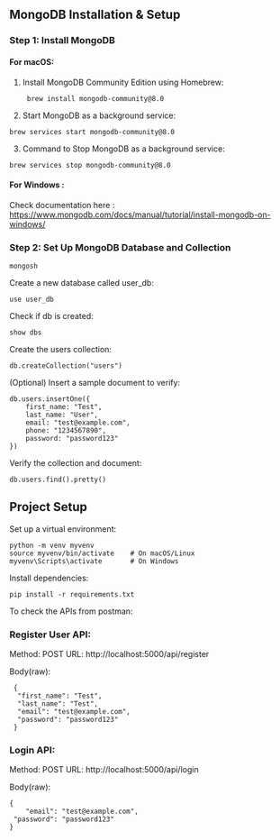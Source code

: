 ## **MongoDB Installation & Setup**

### **Step 1: Install MongoDB**

#### For macOS:
1. Install MongoDB Community Edition using Homebrew:
   ```
    brew install mongodb-community@8.0
   ```
2. Start MongoDB as a background service:
```
brew services start mongodb-community@8.0
```
3. Command to Stop MongoDB as a background service:
```
brew services stop mongodb-community@8.0
```
#### For Windows :
Check documentation here : https://www.mongodb.com/docs/manual/tutorial/install-mongodb-on-windows/

### **Step 2: Set Up MongoDB Database and Collection**
```
mongosh
```
Create a new database called user_db:
```
use user_db
```
Check if db is created:
```
show dbs
```
Create the users collection:
```
db.createCollection("users")
```
(Optional) Insert a sample document to verify:
```
db.users.insertOne({
    first_name: "Test",
    last_name: "User",
    email: "test@example.com",
    phone: "1234567890",
    password: "password123"
})
```

Verify the collection and document:
```
db.users.find().pretty()
```

## **Project Setup**
Set up a virtual environment:
```
python -m venv myvenv
source myvenv/bin/activate    # On macOS/Linux
myvenv\Scripts\activate       # On Windows
```
Install dependencies:
```
pip install -r requirements.txt
```
To check the APIs from postman:

### Register User API:

   Method: POST
   URL: http://localhost:5000/api/register

   Body(raw):
  ```
   {
    "first_name": "Test",
    "last_name": "Test",
    "email": "test@example.com",
    "password": "password123"
   }

  ```

### Login API:

   Method: POST
   URL:  http://localhost:5000/api/login

   Body(raw):
   ```
   {
       "email": "test@example.com",
    "password": "password123"
   }

   ```

